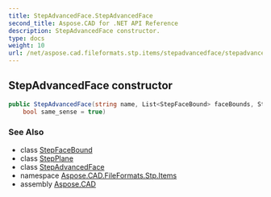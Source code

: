 ```yaml
---
title: StepAdvancedFace.StepAdvancedFace
second_title: Aspose.CAD for .NET API Reference
description: StepAdvancedFace constructor. 
type: docs
weight: 10
url: /net/aspose.cad.fileformats.stp.items/stepadvancedface/stepadvancedface/
---
```

## StepAdvancedFace constructor

```csharp
public StepAdvancedFace(string name, List<StepFaceBound> faceBounds, StepPlane plane, 
    bool same_sense = true)
```

### See Also

* class [StepFaceBound](../../stepfacebound/)
* class [StepPlane](../../stepplane/)
* class [StepAdvancedFace](../)
* namespace [Aspose.CAD.FileFormats.Stp.Items](../../../aspose.cad.fileformats.stp.items/)
* assembly [Aspose.CAD](../../../)


